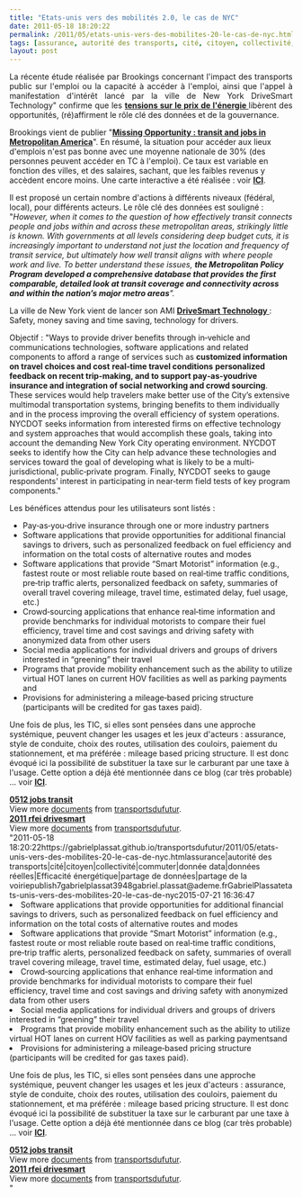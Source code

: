 ```yaml
---
title: "Etats-unis vers des mobilités 2.0, le cas de NYC"
date: 2011-05-18 18:20:22
permalink: /2011/05/etats-unis-vers-des-mobilites-20-le-cas-de-nyc.html
tags: [assurance, autorité des transports, cité, citoyen, collectivité, commuter, donnée data, données réelles, Efficacité énergétique, partage de données, partage de la voirie]
layout: post
---
```


<p style="text-align: justify">La récente étude réalisée par Brookings concernant l'impact des transports public sur l'emploi ou la capacité à accéder à l'emploi, ainsi que l'appel à manifestation d'intérêt lancé par la ville de New York DriveSmart Technology" confirme que les <strong><a href=""http://j.mp/jmO7OZ"" target=""_blank"">tensions sur le prix de l'énergie </a></strong>libèrent des opportunités, (ré)affirment le rôle clé des données et de la gouvernance.</p> <p style=""text-align: justify"">Brookings vient de publier "<strong><a href=""http://www.brookings.edu/reports/2011/0512_jobs_and_transit.aspx#"" target=""_blank"">Missing Opportunity : transit and jobs in Metropolitan America</a></strong>". En résumé, la situation pour accéder aux lieux d'emplois n'est pas bonne avec une moyenne nationale de 30% (des personnes peuvent accéder en TC à l'emploi). Ce taux est variable en fonction des villes, et des salaires, sachant, que les faibles revenus y accèdent encore moins. Une carte interactive a été réalisée : voir <strong><a href=""http://www.brookings.edu/metro/jobs_and_transit/Map.aspx"" target=""_blank"">ICI</a></strong>. </p>  <!--more-->   <p>               </p> <p style=""text-align: justify"">Il est proposé un certain nombre d'actions à différents niveaux (fédéral, local), pour différents acteurs. Le rôle clé des données est souligné : "<em>However, when it comes to the question of how effectively transit connects people and jobs within and across these metropolitan areas, strikingly little is known. With governments at all levels considering deep budget cuts, it is increasingly important to understand not just the location and frequency of transit service, but ultimately how well transit aligns with where people work and live. To better understand these issues, <strong>the Metropolitan Policy Program developed a comprehensive database that provides the first comparable, detailed look at transit coverage and connectivity across and within the nation’s major metro areas</strong>".</em></p> <p style=""text-align: justify"">La ville de New York vient de lancer son AMI <strong><a href="https://gabrielplassat.github.io/transportsdufutur/wp-content/uploads/sites/6/2011/05/2011_rfei-drivesmart.pdf"" target=""_blank"">DriveSmart Technology </a></strong>: Safety, money saving and time saving, technology for drivers.</p> <p style=""text-align: justify"">Objectif : "Ways to provide driver benefits through in‐vehicle and communications technologies, software applications and related components to afford a range of services such as <strong>customized information on travel choices and cost</strong> <strong>real‐time travel conditions</strong> <strong>personalized feedback on recent trip‐making, and to support pay‐as‐youdrive insurance and integration of social networking and crowd sourcing</strong>. These services would help travelers make better use of the City’s extensive multimodal transportation systems, bringing benefits to them individually and in the process improving the overall efficiency of system operations. NYCDOT seeks information from interested firms on effective technology and system approaches that would accomplish these goals, taking into account the demanding New York City operating environment. NYCDOT seeks to identify how the City can help advance these technologies and services toward the goal of developing what is likely to be a multi‐jurisdictional, public‐private program. Finally, NYCDOT seeks to gauge respondents’ interest in participating in near‐term field tests of key program components."</p> <p style=""text-align: justify"">Les bénéfices attendus pour les utilisateurs sont listés :</p> <ul> <li>Pay‐as‐you‐drive insurance through one or more industry partners</li> <li>Software applications that provide opportunities for additional financial savings to drivers, such as personalized feedback on fuel efficiency and information on the total costs of alternative routes and modes</li> <li>Software applications that provide “Smart Motorist” information (e.g., fastest route or most reliable route based on real‐time traffic conditions, pre‐trip traffic alerts, personalized feedback on safety, summaries of overall travel covering mileage, travel time, estimated delay, fuel usage, etc.)</li> <li>Crowd‐sourcing applications that enhance real‐time information and provide benchmarks for individual motorists to compare their fuel efficiency, travel time and cost savings and driving safety with anonymized data from other users</li> <li>Social media applications for individual drivers and groups of drivers interested in “greening” their travel</li> <li>Programs that provide mobility enhancement such as the ability to utilize virtual HOT lanes on current HOV facilities as well as parking payments and</li> <li>Provisions for administering a mileage‐based pricing structure (participants will be credited for gas taxes paid).</li> </ul> <p style=""text-align: justify"">Une fois de plus, les TIC, si elles sont pensées dans une approche systémique, peuvent changer les usages et les jeux d'acteurs : assurance, style de conduite, choix des routes, utilisation des couloirs, paiement du stationnement, et ma préférée : mileage based pricing structure. Il est donc évoqué ici la possibilité de substituer la taxe sur le carburant par une taxe à l'usage. Cette option a déjà été mentionnée dans ce blog (car très probable) ... voir <strong><a href="https://gabrielplassat.github.io/transportsdufutur/2011/05/un-carburant-a-plus-de-2-euros-quelles-consequences-quelles-urgences.html"" target=""_blank"">ICI</a></strong>.</p> <div id=""__ss_8013415"" style=""width: 477px""><strong style=""margin: 12px 0 4px""><a href=""http://www.slideshare.net/transportsdufutur/0512-jobs-transit"" title=""0512 jobs transit"">0512 jobs transit</a></strong>        <div style=""padding: 5px 0 12px"">View more <a href=""http://www.slideshare.net/"">documents</a> from <a href=""http://www.slideshare.net/transportsdufutur"">transportsdufutur</a>.</div> </div> <div id=""__ss_8006715"" style=""width: 477px""><strong style=""margin: 12px 0 4px""><a href=""http://www.slideshare.net/transportsdufutur/2011-rfei-drivesmart"" title=""2011 rfei drivesmart"">2011 rfei drivesmart</a></strong>        <div style=""padding: 5px 0 12px"">View more <a href=""http://www.slideshare.net/"">documents</a> from <a href=""http://www.slideshare.net/transportsdufutur"">transportsdufutur</a>.</div> </div>"2011-05-18 18:20:22https://gabrielplassat.github.io/transportsdufutur/2011/05/etats-unis-vers-des-mobilites-20-le-cas-de-nyc.htmlassurance|autorité des transports|cité|citoyen|collectivité|commuter|donnée data|données réelles|Efficacité énergétique|partage de données|partage de la voiriepublish7gabrielplassat3948gabriel.plassat@ademe.frGabrielPlassatetats-unis-vers-des-mobilites-20-le-cas-de-nyc2015-07-21 16:36:47</li> <li>Software applications that provide opportunities for additional financial savings to drivers, such as personalized feedback on fuel efficiency and information on the total costs of alternative routes and modes</li> <li>Software applications that provide “Smart Motorist” information (e.g., fastest route or most reliable route based on real‐time traffic conditions, pre‐trip traffic alerts, personalized feedback on safety, summaries of overall travel covering mileage, travel time, estimated delay, fuel usage, etc.)</li> <li>Crowd‐sourcing applications that enhance real‐time information and provide benchmarks for individual motorists to compare their fuel efficiency, travel time and cost savings and driving safety with anonymized data from other users</li> <li>Social media applications for individual drivers and groups of drivers interested in “greening” their travel</li> <li>Programs that provide mobility enhancement such as the ability to utilize virtual HOT lanes on current HOV facilities as well as parking paymentsand</li> <li>Provisions for administering a mileage‐based pricing structure (participants will be credited for gas taxes paid).</li> </ul> <p style=""text-align: justify"">Une fois de plus, les TIC, si elles sont pensées dans une approche systémique, peuvent changer les usages et les jeux d'acteurs : assurance, style de conduite, choix des routes, utilisation des couloirs, paiement du stationnement, et ma préférée : mileage based pricing structure. Il est donc évoqué ici la possibilité de substituer la taxe sur le carburant par une taxe à l'usage. Cette option a déjà été mentionnée dans ce blog (car très probable) ... voir <strong><a href="https://gabrielplassat.github.io/transportsdufutur/2011/05/un-carburant-a-plus-de-2-euros-quelles-consequences-quelles-urgences.html"" target=""_blank"">ICI</a></strong>.</p> <div id=""__ss_8013415"" style=""width: 477px""><strong style=""margin: 12px 0 4px""><a href=""http://www.slideshare.net/transportsdufutur/0512-jobs-transit"" title=""0512 jobs transit"">0512 jobs transit</a></strong>        <div style=""padding: 5px 0 12px"">View more <a href=""http://www.slideshare.net/"">documents</a> from <a href=""http://www.slideshare.net/transportsdufutur"">transportsdufutur</a>.</div> </div> <div id=""__ss_8006715"" style=""width: 477px""><strong style=""margin: 12px 0 4px""><a href=""http://www.slideshare.net/transportsdufutur/2011-rfei-drivesmart"" title=""2011 rfei drivesmart"">2011 rfei drivesmart</a></strong>        <div style=""padding: 5px 0 12px"">View more <a href=""http://www.slideshare.net/"">documents</a> from <a href=""http://www.slideshare.net/transportsdufutur"">transportsdufutur</a>.</div> </div>"
